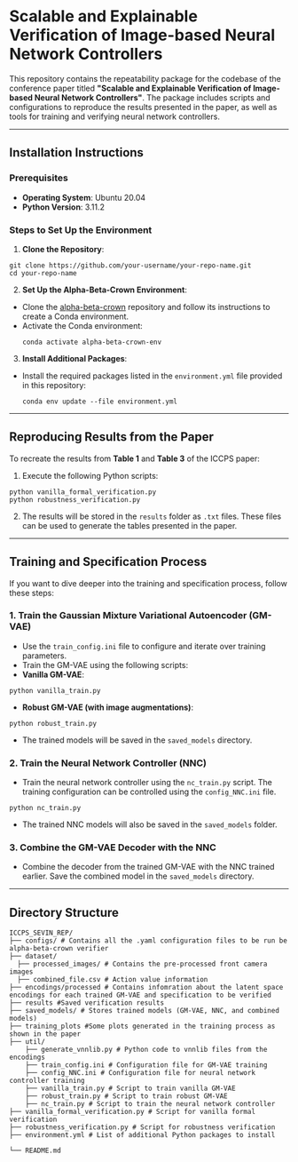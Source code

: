 # Scalable and Explainable Verification of Image-based Neural Network Controllers

This repository contains the repeatability package for the codebase of the conference paper titled **"Scalable and Explainable Verification of Image-based Neural Network Controllers"**. The package includes scripts and configurations to reproduce the results presented in the paper, as well as tools for training and verifying neural network controllers.

---

## Installation Instructions

### Prerequisites
- **Operating System**: Ubuntu 20.04
- **Python Version**: 3.11.2

### Steps to Set Up the Environment

1. **Clone the Repository**:
```
git clone https://github.com/your-username/your-repo-name.git
cd your-repo-name
```

2. **Set Up the Alpha-Beta-Crown Environment**:
- Clone the [alpha-beta-crown](https://github.com/your-username/alpha-beta-crown) repository and follow its instructions to create a Conda environment.
- Activate the Conda environment:
  ```
  conda activate alpha-beta-crown-env
  ```

3. **Install Additional Packages**:
- Install the required packages listed in the `environment.yml` file provided in this repository:
  ```
  conda env update --file environment.yml
  ```

---

## Reproducing Results from the Paper

To recreate the results from **Table 1** and **Table 3** of the ICCPS paper:

1. Execute the following Python scripts:
```
python vanilla_formal_verification.py
python robustness_verification.py
```

2. The results will be stored in the `results` folder as `.txt` files. These files can be used to generate the tables presented in the paper.

---

## Training and Specification Process

If you want to dive deeper into the training and specification process, follow these steps:

### 1. Train the Gaussian Mixture Variational Autoencoder (GM-VAE)
- Use the `train_config.ini` file to configure and iterate over training parameters.
- Train the GM-VAE using the following scripts:
- **Vanilla GM-VAE**:
 ```
 python vanilla_train.py
 ```
- **Robust GM-VAE (with image augmentations)**:
 ```
 python robust_train.py
 ```
- The trained models will be saved in the `saved_models` directory.

### 2. Train the Neural Network Controller (NNC)
- Train the neural network controller using the `nc_train.py` script. The training configuration can be controlled using the `config_NNC.ini` file.
```
python nc_train.py
```

- The trained NNC models will also be saved in the `saved_models` folder.

### 3. Combine the GM-VAE Decoder with the NNC
- Combine the decoder from the trained GM-VAE with the NNC trained earlier. Save the combined model in the `saved_models` directory.

---

## Directory Structure
```
ICCPS_SEVIN_REP/
├── configs/ # Contains all the .yaml configuration files to be run be alpha-beta-crown verifier
├── dataset/
  ├── processed_images/ # Contains the pre-processed front camera images
  ├── combined_file.csv # Action value information
├── encodings/processed # Contains infomration about the latent space encodings for each trained GM-VAE and specification to be verified
├── results #Saved verification results
├── saved_models/ # Stores trained models (GM-VAE, NNC, and combined models)
├── training_plots #Some plots generated in the training process as shown in the paper
├── util/
    ├── generate_vnnlib.py # Python code to vnnlib files from the encodings
    ├── train_config.ini # Configuration file for GM-VAE training
    ├── config_NNC.ini # Configuration file for neural network controller training
    ├── vanilla_train.py # Script to train vanilla GM-VAE
    ├── robust_train.py # Script to train robust GM-VAE
    ├── nc_train.py # Script to train the neural network controller   
├── vanilla_formal_verification.py # Script for vanilla formal verification
├── robustness_verification.py # Script for robustness verification
├── environment.yml # List of additional Python packages to install

└── README.md